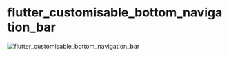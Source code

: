 # flutter_customisable_bottom_navigation_bar

![flutter_customisable_bottom_navigation_bar](https://github.com/user-attachments/assets/a8d79920-c729-4a1d-9850-0097a9436780)
